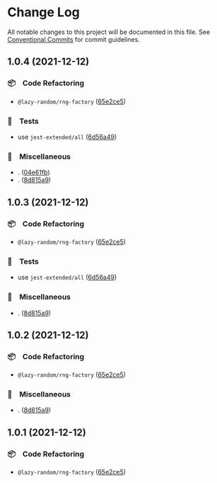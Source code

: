 # Change Log

All notable changes to this project will be documented in this file.
See [Conventional Commits](https://conventionalcommits.org) for commit guidelines.

## 1.0.4 (2021-12-12)


### 📦　Code Refactoring

* `@lazy-random/rng-factory` ([65e2ce5](https://github.com/bluelovers/ws-random/commit/65e2ce545ec39234ee56d1575b00dfb0ef9a1415))


### 🚨　Tests

* use `jest-extended/all` ([6d56a49](https://github.com/bluelovers/ws-random/commit/6d56a49e94ec701cd8744632a04871cba4e59ea8))


### 🔖　Miscellaneous

* . ([04e61fb](https://github.com/bluelovers/ws-random/commit/04e61fb160f654f1f2f6efe95f63d900ed2449e3))
* . ([8d815a9](https://github.com/bluelovers/ws-random/commit/8d815a9451f12cabc9b81680e463d429c45f2506))





## 1.0.3 (2021-12-12)


### 📦　Code Refactoring

* `@lazy-random/rng-factory` ([65e2ce5](https://github.com/bluelovers/ws-random/commit/65e2ce545ec39234ee56d1575b00dfb0ef9a1415))


### 🚨　Tests

* use `jest-extended/all` ([6d56a49](https://github.com/bluelovers/ws-random/commit/6d56a49e94ec701cd8744632a04871cba4e59ea8))


### 🔖　Miscellaneous

* . ([8d815a9](https://github.com/bluelovers/ws-random/commit/8d815a9451f12cabc9b81680e463d429c45f2506))





## 1.0.2 (2021-12-12)


### 📦　Code Refactoring

* `@lazy-random/rng-factory` ([65e2ce5](https://github.com/bluelovers/ws-random/commit/65e2ce545ec39234ee56d1575b00dfb0ef9a1415))


### 🔖　Miscellaneous

* . ([8d815a9](https://github.com/bluelovers/ws-random/commit/8d815a9451f12cabc9b81680e463d429c45f2506))





## 1.0.1 (2021-12-12)


### 📦　Code Refactoring

* `@lazy-random/rng-factory` ([65e2ce5](https://github.com/bluelovers/ws-random/commit/65e2ce545ec39234ee56d1575b00dfb0ef9a1415))
